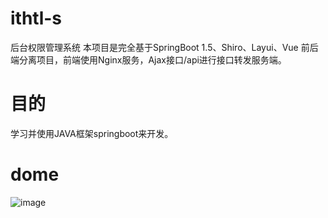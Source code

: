# ithtl-s
后台权限管理系统
本项目是完全基于SpringBoot 1.5、Shiro、Layui、Vue 前后端分离项目，前端使用Nginx服务，Ajax接口/api进行接口转发服务端。

# 目的
学习并使用JAVA框架springboot来开发。

# dome

 ![image](http://github.com/g457165949/ithtl-s/tree/master/doc/WechatIMG1.jpeg)